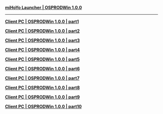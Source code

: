 **[ miHoYo Launcher | OSPRODWin 1.0.0 ](https://download-porter.hoyoverse.com/download-porter/2024/06/27/ZenlessZoneZero_setup_20240619172322_Fdm2LAw0My33jslM_202406191659.exe?trace_key=ZenlessZoneZero_install_ua_89060e19e174)**

---

**[Client PC | OSPRODWin 1.0.0 | part1](https://autopatchos.zenlesszonezero.com/package_download/op/client_app/os/download/20240620034137_JFSHEke77soszWYL/volumezip/ZenlessZoneZero_1.0.0_V.zip.001)**

**[Client PC | OSPRODWin 1.0.0 | part2](https://autopatchos.zenlesszonezero.com/package_download/op/client_app/os/download/20240620034137_JFSHEke77soszWYL/volumezip/ZenlessZoneZero_1.0.0_V.zip.002)**

**[Client PC | OSPRODWin 1.0.0 | part3](https://autopatchos.zenlesszonezero.com/package_download/op/client_app/os/download/20240620034137_JFSHEke77soszWYL/volumezip/ZenlessZoneZero_1.0.0_V.zip.003)**

**[Client PC | OSPRODWin 1.0.0 | part4](https://autopatchos.zenlesszonezero.com/package_download/op/client_app/os/download/20240620034137_JFSHEke77soszWYL/volumezip/ZenlessZoneZero_1.0.0_V.zip.004)**

**[Client PC | OSPRODWin 1.0.0 | part5](https://autopatchos.zenlesszonezero.com/package_download/op/client_app/os/download/20240620034137_JFSHEke77soszWYL/volumezip/ZenlessZoneZero_1.0.0_V.zip.005)**

**[Client PC | OSPRODWin 1.0.0 | part6](https://autopatchos.zenlesszonezero.com/package_download/op/client_app/os/download/20240620034137_JFSHEke77soszWYL/volumezip/ZenlessZoneZero_1.0.0_V.zip.006)**

**[Client PC | OSPRODWin 1.0.0 | part7](https://autopatchos.zenlesszonezero.com/package_download/op/client_app/os/download/20240620034137_JFSHEke77soszWYL/volumezip/ZenlessZoneZero_1.0.0_V.zip.007)**

**[Client PC | OSPRODWin 1.0.0 | part8](https://autopatchos.zenlesszonezero.com/package_download/op/client_app/os/download/20240620034137_JFSHEke77soszWYL/volumezip/ZenlessZoneZero_1.0.0_V.zip.008)**

**[Client PC | OSPRODWin 1.0.0 | part9](https://autopatchos.zenlesszonezero.com/package_download/op/client_app/os/download/20240620034137_JFSHEke77soszWYL/volumezip/ZenlessZoneZero_1.0.0_V.zip.009)**

**[Client PC | OSPRODWin 1.0.0 | part10](https://autopatchos.zenlesszonezero.com/package_download/op/client_app/os/download/20240620034137_JFSHEke77soszWYL/volumezip/ZenlessZoneZero_1.0.0_V.zip.010)**
